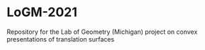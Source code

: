 # LoGM-2021
Repository for the Lab of Geometry (Michigan) project on convex presentations of translation surfaces
